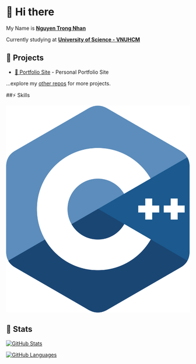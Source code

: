 # 👋 Hi there 

My Name is [**Nguyen Trong Nhan**](https://nhan925.github.io)

Currently studying at [**University of Science - VNUHCM**](https://www.hcmus.edu.vn/)

## 🚧 Projects

- [👀 Portfolio Site](https://nhan925.github.io) - Personal Portfolio Site

...explore my [other repos](https://github.com/nhan925?tab=repositories) for more projects.

##⚡️ Skills

<img src="https://github.com/nhan925/nhan925/blob/main/cpp.svg" style="width=50px; length=50px;">

## 🔖 Stats


[![GitHub Stats](https://github-readme-stats.vercel.app/api?username=nhan925&show_icons=true&hide_border=true&theme=material-palenight&count_private=true)](https://github.com/anuraghazra/github-readme-stats)



[![GitHub Languages](https://github-readme-stats.vercel.app/api/top-langs/?&username=nhan925&layout=compact&hide_border=true&langs_count=8&theme=material-palenight)](https://github.com/anuraghazra/github-readme-stats)

